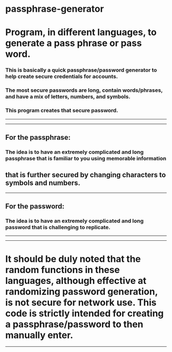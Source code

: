# passphrase-generator
# Program, in different languages, to generate a pass phrase or pass word. 
### This is basically a quick passphrase/password generator to help create secure credentials for accounts.
### The most secure passwords are long, contain words/phrases, and have a mix of letters, numbers, and symbols.
### This program creates that secure password.
---
---
## For the passphrase:
### The idea is to have an extremely complicated and long passphrase that is familiar to you using memorable information
that is further secured by changing characters to symbols and numbers.
---
---
## For the password:
### The idea is to have an extremely complicated and long password that is challenging to replicate.
---
---
# It should be duly noted that the random functions in these languages, although effective at randomizing password generation, is not secure for network use. This code is strictly intended for creating a passphrase/password to then manually enter.
---
